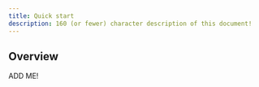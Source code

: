 ```yaml
---
title: Quick start
description: 160 (or fewer) character description of this document!
---
```


## Overview

ADD ME!

